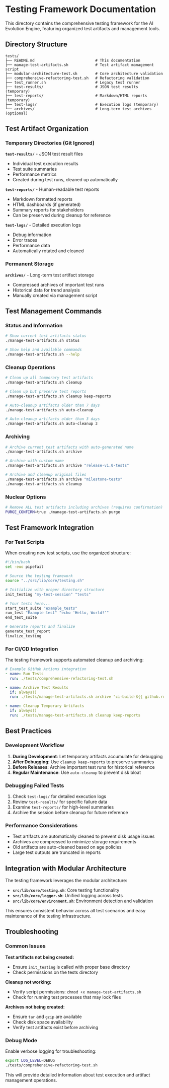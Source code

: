 # Testing Framework Documentation

This directory contains the comprehensive testing framework for the AI Evolution Engine, featuring organized test artifacts and management tools.

## Directory Structure

```
tests/
├── README.md                           # This documentation
├── manage-test-artifacts.sh            # Test artifact management script
├── modular-architecture-test.sh        # Core architecture validation
├── comprehensive-refactoring-test.sh   # Refactoring validation
├── test_runner.sh                      # Legacy test runner
├── test-results/                       # JSON test results (temporary)
├── test-reports/                       # Markdown/HTML reports (temporary)
├── test-logs/                          # Execution logs (temporary)
└── archives/                           # Long-term test archives (optional)
```

## Test Artifact Organization

### Temporary Directories (Git Ignored)

**`test-results/`** - JSON test result files
- Individual test execution results
- Test suite summaries
- Performance metrics
- Created during test runs, cleaned up automatically

**`test-reports/`** - Human-readable test reports
- Markdown formatted reports
- HTML dashboards (if generated)
- Summary reports for stakeholders
- Can be preserved during cleanup for reference

**`test-logs/`** - Detailed execution logs
- Debug information
- Error traces
- Performance data
- Automatically rotated and cleaned

### Permanent Storage

**`archives/`** - Long-term test artifact storage
- Compressed archives of important test runs
- Historical data for trend analysis
- Manually created via management script

## Test Management Commands

### Status and Information
```bash
# Show current test artifacts status
./manage-test-artifacts.sh status

# Show help and available commands
./manage-test-artifacts.sh --help
```

### Cleanup Operations
```bash
# Clean up all temporary test artifacts
./manage-test-artifacts.sh cleanup

# Clean up but preserve test reports
./manage-test-artifacts.sh cleanup keep-reports

# Auto-cleanup artifacts older than 7 days
./manage-test-artifacts.sh auto-cleanup

# Auto-cleanup artifacts older than 3 days
./manage-test-artifacts.sh auto-cleanup 3
```

### Archiving
```bash
# Archive current test artifacts with auto-generated name
./manage-test-artifacts.sh archive

# Archive with custom name
./manage-test-artifacts.sh archive "release-v1.0-tests"

# Archive and cleanup original files
./manage-test-artifacts.sh archive "milestone-tests"
./manage-test-artifacts.sh cleanup
```

### Nuclear Options
```bash
# Remove ALL test artifacts including archives (requires confirmation)
PURGE_CONFIRM=true ./manage-test-artifacts.sh purge
```

## Test Framework Integration

### For Test Scripts

When creating new test scripts, use the organized structure:

```bash
#!/bin/bash
set -euo pipefail

# Source the testing framework
source "../src/lib/core/testing.sh"

# Initialize with proper directory structure
init_testing "my-test-session" "tests"

# Your tests here...
start_test_suite "example_tests"
run_test "Example test" "echo 'Hello, World!'"
end_test_suite

# Generate reports and finalize
generate_test_report
finalize_testing
```

### For CI/CD Integration

The testing framework supports automated cleanup and archiving:

```yaml
# Example GitHub Actions integration
- name: Run Tests
  run: ./tests/comprehensive-refactoring-test.sh

- name: Archive Test Results
  if: always()
  run: ./tests/manage-test-artifacts.sh archive "ci-build-${{ github.run_number }}"

- name: Cleanup Temporary Artifacts
  if: always()
  run: ./tests/manage-test-artifacts.sh cleanup keep-reports
```

## Best Practices

### Development Workflow

1. **During Development**: Let temporary artifacts accumulate for debugging
2. **After Debugging**: Use `cleanup keep-reports` to preserve summaries
3. **Before Releases**: Archive important test runs for historical reference
4. **Regular Maintenance**: Use `auto-cleanup` to prevent disk bloat

### Debugging Failed Tests

1. Check `test-logs/` for detailed execution logs
2. Review `test-results/` for specific failure data
3. Examine `test-reports/` for high-level summaries
4. Archive the session before cleanup for future reference

### Performance Considerations

- Test artifacts are automatically cleaned to prevent disk usage issues
- Archives are compressed to minimize storage requirements
- Old artifacts are auto-cleaned based on age policies
- Large test outputs are truncated in reports

## Integration with Modular Architecture

The testing framework leverages the modular architecture:

- **`src/lib/core/testing.sh`**: Core testing functionality
- **`src/lib/core/logger.sh`**: Unified logging across tests
- **`src/lib/core/environment.sh`**: Environment detection and validation

This ensures consistent behavior across all test scenarios and easy maintenance of the testing infrastructure.

## Troubleshooting

### Common Issues

**Test artifacts not being created:**
- Ensure `init_testing` is called with proper base directory
- Check permissions on the tests directory

**Cleanup not working:**
- Verify script permissions: `chmod +x manage-test-artifacts.sh`
- Check for running test processes that may lock files

**Archives not being created:**
- Ensure `tar` and `gzip` are available
- Check disk space availability
- Verify test artifacts exist before archiving

### Debug Mode

Enable verbose logging for troubleshooting:

```bash
export LOG_LEVEL=DEBUG
./tests/comprehensive-refactoring-test.sh
```

This will provide detailed information about test execution and artifact management operations.
